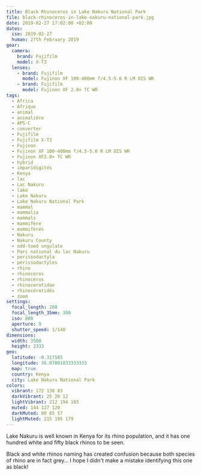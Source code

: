 ```yaml
---
title: Black Rhinoceros in Lake Nakuru National Park
file: black-rhinoceros-in-lake-nakuru-national-park.jpg
date: 2019-02-27 17:02:00 +02:00
dates:
  iso: 2019-02-27
  human: 27th February 2019
gear:
  camera:
    brand: Fujifilm
    model: X-T3
  lenses:
    - brand: Fujifilm
      model: Fujinon XF 100-400mm f/4.5-5.6 R LM OIS WR
    - brand: Fujifilm
      model: Fujinon XF 2.0× TC WR
tags:
  - Africa
  - Afrique
  - animal
  - animalière
  - APS-C
  - converter
  - Fujifilm
  - Fujifilm X-T3
  - Fujinon
  - Fujinon XF 100-400mm f/4.5-5.6 R LM OIS WR
  - Fujinon XF2.0× TC WR
  - hybrid
  - imparidigités
  - Kenya
  - lac
  - Lac Nakuru
  - lake
  - Lake Nakuru
  - Lake Nakuru National Park
  - mammal
  - mammalia
  - mammals
  - mammifère
  - mammifères
  - Nakuru
  - Nakuru County
  - odd-toed ungulate
  - Parc national du lac Nakuru
  - perissodactyla
  - périssodactyles
  - rhino
  - rhinoceros
  - rhinocéros
  - rhinocerotidae
  - rhinocérotidés
  - zoom
settings:
  focal_length: 200
  focal_length_35mm: 300
  iso: 800
  aperture: 9
  shutter_speed: 1/140
dimensions:
  width: 3500
  height: 2333
geo:
  latitude: -0.317585
  longitude: 36.07801833333333
  map: true
  country: Kenya
  city: Lake Nakuru National Park
colors:
  vibrant: 172 138 83
  darkVibrant: 25 20 12
  lightVibrant: 212 194 165
  muted: 144 127 120
  darkMuted: 80 65 57
  lightMuted: 215 195 179
---
```


Lake Nakuru is well known in Kenya for its rhino population, and it has one hundred white and fifty black rhinos to be seen.

Black and white rhinos naming has created confusion because both species of rhino are in fact grey… I hope I didn't make a mistake identifying this one as black!
